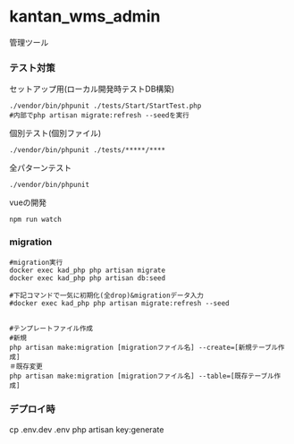 # kantan_wms_admin
管理ツール

### テスト対策
セットアップ用(ローカル開発時テストDB構築)
```
./vendor/bin/phpunit ./tests/Start/StartTest.php 
#内部でphp artisan migrate:refresh --seedを実行
```

個別テスト(個別ファイル)
```
./vendor/bin/phpunit ./tests/*****/**** 
```

全パターンテスト
```
./vendor/bin/phpunit
```

vueの開発
```
npm run watch
```

### migration
```
#migration実行
docker exec kad_php php artisan migrate 
docker exec kad_php php artisan db:seed

#下記コマンドで一気に初期化(全drop)&migrationデータ入力
#docker exec kad_php php artisan migrate:refresh --seed


#テンプレートファイル作成
#新規
php artisan make:migration [migrationファイル名] --create=[新規テーブル作成]
＃既存変更
php artisan make:migration [migrationファイル名] --table=[既存テーブル作成]
```

### デプロイ時
cp .env.dev .env
php artisan key:generate